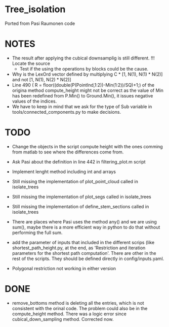 # Tree\_isolation
Ported from Pasi Raumonen code

# NOTES
 - The result after applying the cubical downsamplig is still different. !!! Locate the source
   - Test if the using the operations by blocks could be the cause.
 - Why is the LexOrd vector defined by multiplying C * [1, N(1), N(1) * N(2)] and not [1, N(1), N(2) * N(2)]
 - Line 490 ( R = floor((double(P(PointInd,1:2))-Min(1:2))/SQ)+1;) of the origina method compute\_height might not be correct as the value of Min has been redefined from P.Min() to Ground.Min(), it issues negative values of the indices.
 - We have to keep in mind that we ask for the type of Sub variable in tools/connected_components.py to make decisions.

# TODO
 - Change the objects in the script compute height with the ones comming from matlab to see where the differences come from.


 - Ask Pasi about the definition in line 442 in filtering_plot.m script
 - Implement lenght method including int and arrays
 - Still missing the implementation of plot_point_cloud called in isolate_trees
 - Still missing the implementation of plot_segs called in isolate_trees
 - Still missing the implementation of define_stem_sections called in isolate_trees

 - There are places where Pasi uses the method any() and we are using sum(), maybe there is a more efficient way in python to do that without performing the full sum.
 - add the parameter of inputs that included in the different scrips (like shortest_path_height.py, at the end, as 'Restriction and iteration parameters  for the shortest path computation'. There are other in the rest of the scripts. They should be defined directly in config/inputs.yaml.
 - Polygonal restriction not working in either version

# DONE
 - remove\_bottoms method is deleting all the entries, which is not consistent with the orinal code. The problem could also be in the compute\_height method. There was a logic error since cubical_down_sampling method. Corrected now.
